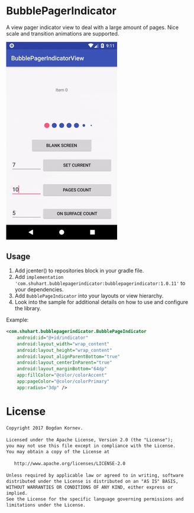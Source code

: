 # BubblePagerIndicator
A view pager indicator view to deal with a large amount of pages. Nice scale and transition animations are supported.

<img src="/images/sample.gif" alt="Sample" width="300px" />

Usage
-----

1. Add jcenter() to repositories block in your gradle file.
2. Add `implementation 'com.shuhart.bubblepagerindicator:bubblepagerindicator:1.0.11'` to your dependencies.
2. Add `BubblePageIndicator` into your layouts or view hierarchy.
3. Look into the sample for additional details on how to use and configure the library.

Example:

```xml
<com.shuhart.bubblepagerindicator.BubblePageIndicator
	android:id="@+id/indicator"
	android:layout_width="wrap_content"
	android:layout_height="wrap_content"
	android:layout_alignParentBottom="true"
	android:layout_centerInParent="true"
	android:layout_marginBottom="64dp"
	app:fillColor="@color/colorAccent"
	app:pageColor="@color/colorPrimary"
	app:radius="3dp" />

```
License
=======

    Copyright 2017 Bogdan Kornev.

    Licensed under the Apache License, Version 2.0 (the "License");
    you may not use this file except in compliance with the License.
    You may obtain a copy of the License at

       http://www.apache.org/licenses/LICENSE-2.0

    Unless required by applicable law or agreed to in writing, software
    distributed under the License is distributed on an "AS IS" BASIS,
    WITHOUT WARRANTIES OR CONDITIONS OF ANY KIND, either express or implied.
    See the License for the specific language governing permissions and
    limitations under the License.
